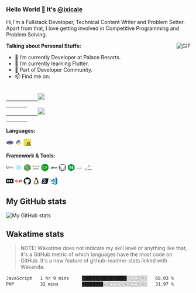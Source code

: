 <!--
**ixicale/ixicale** is a ✨ _special_ ✨ repository because its `README.md` (this file) appears on your GitHub profile.

Here are some ideas to get you started:

- 🔭 I’m currently working on ...
- 🌱 I’m currently learning ...
- 👯 I’m looking to collaborate on ...
- 🤔 I’m looking for help with ...
- 💬 Ask me about ...
- 📫 How to reach me: ...
- 😄 Pronouns: ...
- ⚡ Fun fact: ...

-->

### Hello World 👋 It's [@ixicale](https://in.linkedin.com/in/ixicale)

Hi,I'm a Fullstack Developer, Technical Content Writer and Problem Setter. Apart from that, I love getting involved in Competitive Programming and Problem Solving.

<img align="right" height="365" alt="GIF" src="https://media.giphy.com/media/USV0ym3bVWQJJmNu3N/giphy.gif" />

**Talking about Personal Stuffs:**

-   🔭 I’m currently Developer at Palace Resorts.
-   🌱 I’m currently learning Flutter.
-   👯 Part of Developer Community.
-   📫 Find me on:

<p>
    <!-- <a href="https://ixicale.github.io/" target="_blank" rel="noopener noreferrer">
        <code>
            <img
                class="text-red" height="20" width="20"
                src="https://raw.githubusercontent.com/iconic/open-iconic/master/svg/globe.svg"
            />
        </code>
    </a> -->
    <a href="https://linkedin.com/in/ixicale">
        <code>
            <img
                class="text-red" height="20" width="20"
                src="https://cdn.jsdelivr.net/npm/simple-icons@v3/icons/linkedin.svg"
            />
        </code>
    </a>
    <a href="mailto:ixicaleescalante@gmail.com" >
        <code>
            <img
                class="text-red" height="20" width="20"
                src="https://cdn.jsdelivr.net/npm/simple-icons@v4/icons/gmail.svg"
            />
        </code>
    </a>
</p>

**Languages:**

<code><img height="20" width="20" alt="php" src="https://raw.githubusercontent.com/github/explore/master/topics/php/php.png" /></code>
<code><img height="20" width="20" alt="python" src="https://raw.githubusercontent.com/github/explore/master/topics/python/python.png" /></code>
<code><img height="20" width="20" alt="javascript" src="https://raw.githubusercontent.com/github/explore/master/topics/javascript/javascript.png" /></code>

**Framework & Tools:**

<code><img height="20" width="20" alt="flask" src="https://raw.githubusercontent.com/github/explore/master/topics/flask/flask.png" /></code>
<code><img height="20" width="20" alt="react" src="https://raw.githubusercontent.com/github/explore/master/topics/react/react.png" /></code>
<code><img height="20" width="20" alt="nodejs" src="https://raw.githubusercontent.com/github/explore/master/topics/nodejs/nodejs.png" /></code>
<code><img height="20" width="20" alt="aspnet" src="https://raw.githubusercontent.com/github/explore/master/topics/aspnet/aspnet.png" /></code>
<code><img height="20" width="20" alt="csharp" src="https://raw.githubusercontent.com/github/explore/master/topics/csharp/csharp.png" /></code>
<code><img height="20" width="20" alt="bash" src="https://raw.githubusercontent.com/github/explore/master/topics/bash/bash.png" /></code>
<code><img height="20" width="20" alt="material-design" src="https://raw.githubusercontent.com/github/explore/master/topics/material-design/material-design.png" /></code>
<code><img height="20" width="20" alt="nginx" src="https://raw.githubusercontent.com/github/explore/master/topics/nginx/nginx.png" /></code>
<code><img height="20" width="20" alt="mysql" src="https://raw.githubusercontent.com/github/explore/master/topics/mysql/mysql.png" /></code>
<code><img height="20" width="20" alt="sql-server" src="https://raw.githubusercontent.com/github/explore/master/topics/sql-server/sql-server.png" /></code>

<code><img height="20" width="20" alt="markdown" src="https://raw.githubusercontent.com/github/explore/master/topics/markdown/markdown.png" /></code>
<code><img height="20" width="20" alt="git" src="https://raw.githubusercontent.com/github/explore/master/topics/git/git.png" /></code>
<code><img height="20" width="20" alt="github" src="https://raw.githubusercontent.com/github/explore/master/topics/github/github.png" /></code>
<code><img height="20" width="20" alt="linux" src="https://raw.githubusercontent.com/github/explore/master/topics/linux/linux.png" /></code>
<code><img height="20" width="20" alt="powershell" src="https://raw.githubusercontent.com/github/explore/master/topics/powershell/powershell.png" /></code>
<code><img height="20" width="20" alt="visual-studio-code" src="https://raw.githubusercontent.com/github/explore/master/topics/visual-studio-code/visual-studio-code.png" /></code>

## My GitHub stats

![My GitHub stats](https://github-readme-stats.vercel.app/api?username=ixicale&show_icons=true&count_private=true&include_all_commits=true&hide_border=true)

## Wakatime stats

> NOTE: Wakatime does not indicate my skill level or anything like that, it's a GitHub metric of which languages have the most code on GitHub. It's a new feature of github-readme-stats linked with Wakanda.

<!--START_SECTION:waka-->
```text
JavaScript   1 hr 9 mins     █████████████████░░░░░░░░   68.03 % 
PHP          32 mins         ████████░░░░░░░░░░░░░░░░░   31.97 % 
```
<!--END_SECTION:waka-->
